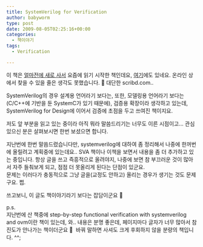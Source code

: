 ```yaml
---
title: SystemVerilog for Verification
author: babyworm
type: post
date: 2009-08-05T02:25:16+00:00
categories:
  - 책이야기
tags:
  - Verification

---
```

이 책은 <a href="http://babyworm.net/tatter/280" target="_blank">얼마전에 새로 사서</a> 요즘에 읽기 시작한 책인데요, <a href="http://www.scribd.com/doc/6610251/SystemVerilog-for-Verification" target="_blank">여기</a>에도 있네요. 온라인 상에서 찾을 수 있을 줄은 생각도 못했습니다. 🙂 대단한 scribd.com..

SystemVerilog의 경우 설계용 언어라기 보다는, 또한, 모델링용 언어라기 보다는(C/C++에 기반을 둔 SystemC가 있기 때문에), 검증용 확장이라 생각하고 있는데, SystemVerilog for Design에 이어서 검증에 초점을 두고 쓰여진 책이지요.

저도 앞 부분을 읽고 있는 중이라 아직 뭐라 말씀드리기는 너무도 이른 시점이고&#8230; 관심 있으신 분은 살펴보시면 한번 보셨으면 합니다. 

지난번에 한번 말씀드렸습니다만, systemverilog에 대하여 좀 정리해서 나중에 한꺼번에 올릴려고 계획중에 있는데요.. SVA 책이나 이책을 보면서 내용을 좀 더 추가하고 있는 중입니다. 항상 글을 쓰고 즉흥적으로 올려야지, 나중에 보면 참 부끄러운 것이 많아서 자주 들춰보게 되고, 점점 더 못올리게 된다는 단점이 있군요.  
문제는 이러다가 충동적으로 그냥 글을(교정도 안하고) 올리는 경우가 생기는 것도 문제구요. 쩝.

쓰고보니, 이 글도 책이야기라기 보다는 잡담이군요 🙂

p.s.  
지난번에 산 책중에 step-by-step functional verification with systemverilog and ovm이란 책이 있는데, 와.. 내용은 분명 좋은데, 페이지마다 글자가 너무 많아서 참 진도가 안나가는 책이더군요 🙂&nbsp; 바꿔 말하면 사셔도 크게 후회하지 않을 분량의 책입니다. ^^;
